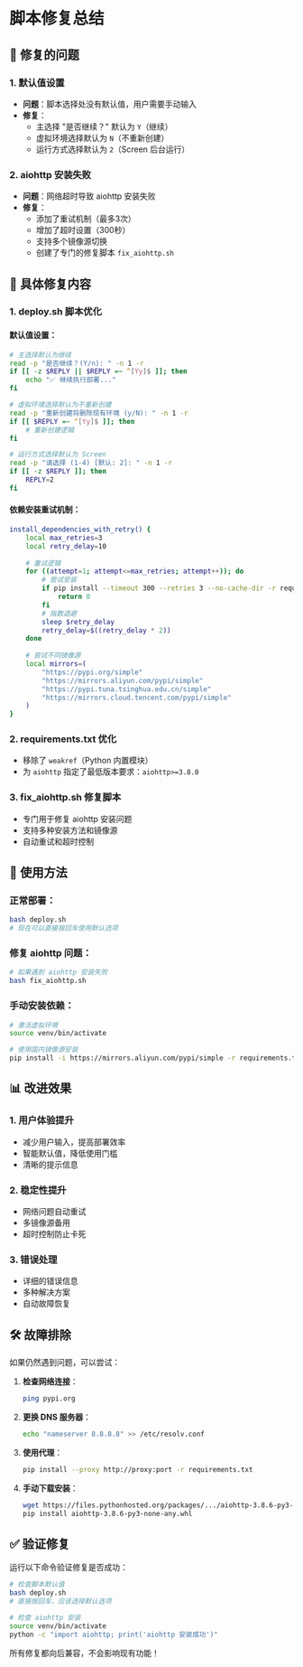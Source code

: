 # 脚本修复总结

## 🎯 修复的问题

### 1. **默认值设置**
- **问题**：脚本选择处没有默认值，用户需要手动输入
- **修复**：
  - 主选择 "是否继续？" 默认为 `Y`（继续）
  - 虚拟环境选择默认为 `N`（不重新创建）
  - 运行方式选择默认为 `2`（Screen 后台运行）

### 2. **aiohttp 安装失败**
- **问题**：网络超时导致 aiohttp 安装失败
- **修复**：
  - 添加了重试机制（最多3次）
  - 增加了超时设置（300秒）
  - 支持多个镜像源切换
  - 创建了专门的修复脚本 `fix_aiohttp.sh`

## 🔧 具体修复内容

### 1. **deploy.sh 脚本优化**

#### 默认值设置：
```bash
# 主选择默认为继续
read -p "是否继续？(Y/n): " -n 1 -r
if [[ -z $REPLY || $REPLY =~ ^[Yy]$ ]]; then
    echo "✅ 继续执行部署..."
fi

# 虚拟环境选择默认为不重新创建
read -p "重新创建将删除现有环境 (y/N): " -n 1 -r
if [[ $REPLY =~ ^[Yy]$ ]]; then
    # 重新创建逻辑
fi

# 运行方式选择默认为 Screen
read -p "请选择 (1-4) [默认: 2]: " -n 1 -r
if [[ -z $REPLY ]]; then
    REPLY=2
fi
```

#### 依赖安装重试机制：
```bash
install_dependencies_with_retry() {
    local max_retries=3
    local retry_delay=10
    
    # 重试逻辑
    for ((attempt=1; attempt<=max_retries; attempt++)); do
        # 尝试安装
        if pip install --timeout 300 --retries 3 --no-cache-dir -r requirements.txt; then
            return 0
        fi
        # 指数退避
        sleep $retry_delay
        retry_delay=$((retry_delay * 2))
    done
    
    # 尝试不同镜像源
    local mirrors=(
        "https://pypi.org/simple"
        "https://mirrors.aliyun.com/pypi/simple"
        "https://pypi.tuna.tsinghua.edu.cn/simple"
        "https://mirrors.cloud.tencent.com/pypi/simple"
    )
}
```

### 2. **requirements.txt 优化**
- 移除了 `weakref`（Python 内置模块）
- 为 `aiohttp` 指定了最低版本要求：`aiohttp>=3.8.0`

### 3. **fix_aiohttp.sh 修复脚本**
- 专门用于修复 aiohttp 安装问题
- 支持多种安装方法和镜像源
- 自动重试和超时控制

## 🚀 使用方法

### 正常部署：
```bash
bash deploy.sh
# 现在可以直接按回车使用默认选项
```

### 修复 aiohttp 问题：
```bash
# 如果遇到 aiohttp 安装失败
bash fix_aiohttp.sh
```

### 手动安装依赖：
```bash
# 激活虚拟环境
source venv/bin/activate

# 使用国内镜像源安装
pip install -i https://mirrors.aliyun.com/pypi/simple -r requirements.txt
```

## 📊 改进效果

### 1. **用户体验提升**
- 减少用户输入，提高部署效率
- 智能默认值，降低使用门槛
- 清晰的提示信息

### 2. **稳定性提升**
- 网络问题自动重试
- 多镜像源备用
- 超时控制防止卡死

### 3. **错误处理**
- 详细的错误信息
- 多种解决方案
- 自动故障恢复

## 🛠️ 故障排除

如果仍然遇到问题，可以尝试：

1. **检查网络连接**：
   ```bash
   ping pypi.org
   ```

2. **更换 DNS 服务器**：
   ```bash
   echo "nameserver 8.8.8.8" >> /etc/resolv.conf
   ```

3. **使用代理**：
   ```bash
   pip install --proxy http://proxy:port -r requirements.txt
   ```

4. **手动下载安装**：
   ```bash
   wget https://files.pythonhosted.org/packages/.../aiohttp-3.8.6-py3-none-any.whl
   pip install aiohttp-3.8.6-py3-none-any.whl
   ```

## ✅ 验证修复

运行以下命令验证修复是否成功：

```bash
# 检查脚本默认值
bash deploy.sh
# 直接按回车，应该选择默认选项

# 检查 aiohttp 安装
source venv/bin/activate
python -c "import aiohttp; print('aiohttp 安装成功')"
```

所有修复都向后兼容，不会影响现有功能！
